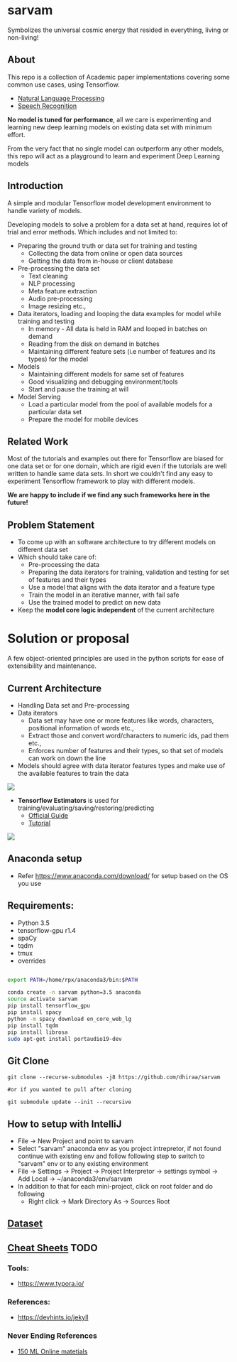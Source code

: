 # sarvam
Symbolizes the universal cosmic energy that resided in everything, living or non-living!


## About
This repo is a collection of Academic paper implementations covering some 
common use cases, using Tensorflow.

- [Natural Language Processing](src/nlp)
- [Speech Recognition](src/speech_recognition)

**No model is tuned for performance**, all we care is experimenting and 
learning new deep learning models on existing data set with minimum effort.

From the very fact that no single model can outperform any other models,
 this repo will act as a playground to learn and experiment Deep Learning models  

## Introduction
A simple and modular Tensorflow model development environment to handle variety of models.

Developing models to solve a problem for a data set at hand,
requires lot of trial and error methods.
Which includes and not limited to:
- Preparing the ground truth or data set for training and testing
    - Collecting the data from online or open data sources
    - Getting the data from in-house or client database
- Pre-processing the data set
    - Text cleaning
    - NLP processing
    - Meta feature extraction 
    - Audio pre-processing
    - Image resizing etc.,
- Data iterators, loading and looping the data examples for model
while training and testing
    - In memory - All data is held in RAM and looped in batches on demand
    - Reading from the disk on demand in batches
    - Maintaining different feature sets (i.e number of features and its types) for the model
- Models
    - Maintaining different models for same set of features
    - Good visualizing and debugging environment/tools
    - Start and pause the training at will
- Model Serving
    - Load a particular model from the pool of available models for a
    particular data set
    - Prepare the model for mobile devices
    
## Related Work
Most of the tutorials and examples out there for Tensorflow are biased for one data set or 
for one domain, which are rigid even if the tutorials are well written to handle same data sets.
In short we couldn't find any easy to experiment Tensorflow framework to play with different models. 

**We are happy to include if we find any such frameworks here in the future!**

## Problem Statement
 - To come up with an software architecture to try different models on
 different data set
 - Which should take care of:
    - Pre-processing the data
    - Preparing the data iterators for training, validation and testing
    for set of features and their types
    - Use a model that aligns with the data iterator and a feature type
    - Train the model in an iterative manner, with fail safe
    - Use the trained model to predict on new data
 - Keep the **model core logic independent** of the current architecture

# Solution or proposal

A few object-oriented principles are used in the python scripts for
ease of extensibility and maintenance.

## Current Architecture

- Handling Data set and Pre-processing
- Data iterators
    - Data set may have one or more features like words,
characters, positional information of words etc.,
    - Extract those and convert word/characters to numeric ids, pad them etc.,
    - Enforces number of features and their types, so that set of models
      can work on down the line
- Models should agree with data iterator features types and make use of the available features to train the data


![](docs/images/general_architecture.png)


- **Tensorflow Estimators** is used for training/evaluating/saving/restoring/predicting
   - [Official Guide](https://www.tensorflow.org/extend/estimators) 
   - [Tutorial](https://developers.googleblog.com/2017/09/introducing-tensorflow-datasets.html)

![](docs/images/tf_estimators.png)
 
## Anaconda setup
- Refer https://www.anaconda.com/download/ for setup based on the OS you use

## Requirements:
- Python 3.5
- tensorflow-gpu r1.4
- spaCy
- tqdm
- tmux
- overrides

```bash

export PATH=/home/rpx/anaconda3/bin:$PATH

conda create -n sarvam python=3.5 anaconda
source activate sarvam
pip install tensorflow_gpu
pip install spacy
python -m spacy download en_core_web_lg
pip install tqdm
pip install librosa
sudo apt-get install portaudio19-dev
```
## Git Clone
```commandline
git clone --recurse-submodules -j8 https://github.com/dhiraa/sarvam

#or if you wanted to pull after cloning

git submodule update --init --recursive

```
## How to setup with IntelliJ
- File -> New Project and point to sarvam
- Select "sarvam" anaconda env as you project intrepretor, if not found 
continue with existing env and follow following step to switch to "sarvam" 
env or to any existing environment
- File -> Settings -> Project -> Project Interpretor -> settings symbol ->
    Add Local -> ~/anaconda3/env/sarvam
- In addition to that for each mini-project, click on root folder and do following
    - Right click -> Mark Directory As -> Sources Root
    
## [Dataset](data)

## [Cheat Sheets](docs/cheat_sheets/) TODO

### Tools:
- https://www.typora.io/

### References:
- https://devhints.io/jekyll


### Never Ending References
- [150 ML Online matetials](https://unsupervisedmethods.com/over-150-of-the-best-machine-learning-nlp-and-python-tutorials-ive-found-ffce2939bd78)
